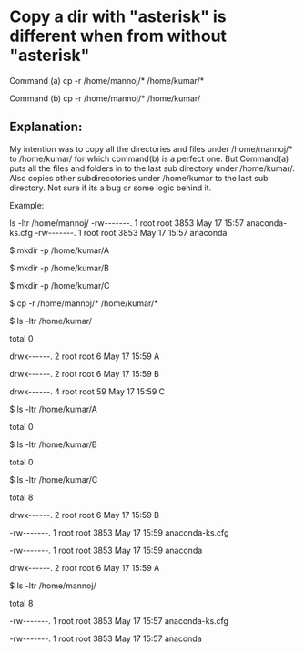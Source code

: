 # Copy a dir with "asterisk" is different when from without "asterisk"

Command (a)
cp -r /home/mannoj/* /home/kumar/*

Command (b)
cp -r /home/mannoj/* /home/kumar/


## Explanation: 
My intention was to copy all the directories and files under /home/mannoj/* to /home/kumar/ for which command(b) is a perfect one. 
But Command(a) puts all the files and folders in to the last sub directory under /home/kumar/. Also copies other subdirecotories under /home/kumar to the last sub directory. 
Not sure if its a bug or some logic behind it.

Example:

ls -ltr /home/mannoj/
-rw-------. 1 root root 3853 May 17 15:57 anaconda-ks.cfg
-rw-------. 1 root root 3853 May 17 15:57 anaconda

 $ mkdir -p /home/kumar/A
 
 $ mkdir -p /home/kumar/B
 
 $ mkdir -p /home/kumar/C
 
 $ cp -r /home/mannoj/* /home/kumar/*
 
 $ ls -ltr /home/kumar/
 
 total 0

 drwx------. 2 root root  6 May 17 15:59 A

 drwx------. 2 root root  6 May 17 15:59 B

 drwx------. 4 root root 59 May 17 15:59 C

 $ ls -ltr /home/kumar/A
 
 total 0

 $ ls -ltr /home/kumar/B
 
total 0

 $ ls -ltr /home/kumar/C
 
total 8

drwx------. 2 root root    6 May 17 15:59 B

-rw-------. 1 root root 3853 May 17 15:59 anaconda-ks.cfg

-rw-------. 1 root root 3853 May 17 15:59 anaconda

drwx------. 2 root root    6 May 17 15:59 A

 $ ls -ltr /home/mannoj/
 
total 8

-rw-------. 1 root root 3853 May 17 15:57 anaconda-ks.cfg

-rw-------. 1 root root 3853 May 17 15:57 anaconda

